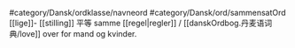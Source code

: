 #category/Dansk/ordklasse/navneord #category/Dansk/ord/sammensatOrd 
[[lige]]- [[stilling]]
平等
samme [[regel|regler]] / [[danskOrdbog.丹麦语词典/love]] over for mand og kvinder.